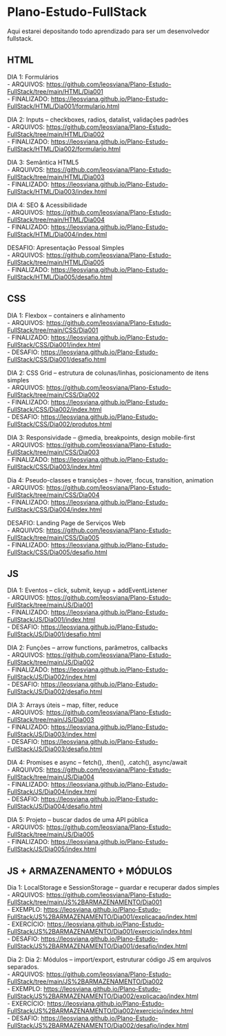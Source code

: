 # Plano-Estudo-FullStack
Aqui estarei depositando todo aprendizado para ser um desenvolvedor fullstack.

## HTML
  DIA 1: Formulários  
    - ARQUIVOS: https://github.com/leosviana/Plano-Estudo-FullStack/tree/main/HTML/Dia001  
    - FINALIZADO: https://leosviana.github.io/Plano-Estudo-FullStack/HTML/Dia001/formulario.html

  DIA 2: Inputs – checkboxes, radios, datalist, validações padrões  
    - ARQUIVOS: https://github.com/leosviana/Plano-Estudo-FullStack/tree/main/HTML/Dia002  
    - FINALIZADO: https://leosviana.github.io/Plano-Estudo-FullStack/HTML/Dia002/formulario.html

  DIA 3: Semântica HTML5  
    - ARQUIVOS: https://github.com/leosviana/Plano-Estudo-FullStack/tree/main/HTML/Dia003  
    - FINALIZADO: https://leosviana.github.io/Plano-Estudo-FullStack/HTML/Dia003/index.html  

  DIA 4: SEO & Acessibilidade  
    - ARQUIVOS: https://github.com/leosviana/Plano-Estudo-FullStack/tree/main/HTML/Dia004  
    - FINALIZADO: https://leosviana.github.io/Plano-Estudo-FullStack/HTML/Dia004/index.html

  DESAFIO: Apresentação Pessoal Simples  
    - ARQUIVOS: https://github.com/leosviana/Plano-Estudo-FullStack/tree/main/HTML/Dia005  
    - FINALIZADO: https://leosviana.github.io/Plano-Estudo-FullStack/HTML/Dia005/desafio.html

## CSS
  DIA 1: Flexbox – containers e alinhamento  
    - ARQUIVOS: https://github.com/leosviana/Plano-Estudo-FullStack/tree/main/CSS/Dia001  
    - FINALIZADO: https://leosviana.github.io/Plano-Estudo-FullStack/CSS/Dia001/index.html  
    - DESAFIO: https://leosviana.github.io/Plano-Estudo-FullStack/CSS/Dia001/desafio.html

  DIA 2: CSS Grid – estrutura de colunas/linhas, posicionamento de itens simples  
    - ARQUIVOS: https://github.com/leosviana/Plano-Estudo-FullStack/tree/main/CSS/Dia002  
    - FINALIZADO: https://leosviana.github.io/Plano-Estudo-FullStack/CSS/Dia002/index.html  
    - DESAFIO: https://leosviana.github.io/Plano-Estudo-FullStack/CSS/Dia002/produtos.html

  DIA 3: Responsividade – @media, breakpoints, design mobile-first  
    - ARQUIVOS: https://github.com/leosviana/Plano-Estudo-FullStack/tree/main/CSS/Dia003  
    - FINALIZADO: https://leosviana.github.io/Plano-Estudo-FullStack/CSS/Dia003/index.html
  
  Dia 4: Pseudo-classes e transições – :hover, :focus, transition, animation  
    - ARQUIVOS: https://github.com/leosviana/Plano-Estudo-FullStack/tree/main/CSS/Dia004  
    - FINALIZADO: https://leosviana.github.io/Plano-Estudo-FullStack/CSS/Dia004/index.html

  DESAFIO: Landing Page de Serviços Web  
    - ARQUIVOS: https://github.com/leosviana/Plano-Estudo-FullStack/tree/main/CSS/Dia005  
    - FINALIZADO: https://leosviana.github.io/Plano-Estudo-FullStack/CSS/Dia005/desafio.html  

## JS
  DIA 1: Eventos – click, submit, keyup + addEventListener  
    - ARQUIVOS: https://github.com/leosviana/Plano-Estudo-FullStack/tree/main/JS/Dia001  
    - FINALIZADO: https://leosviana.github.io/Plano-Estudo-FullStack/JS/Dia001/index.html  
    - DESAFIO: https://leosviana.github.io/Plano-Estudo-FullStack/JS/Dia001/desafio.html  

  DIA 2: Funções – arrow functions, parâmetros, callbacks  
    - ARQUIVOS: https://github.com/leosviana/Plano-Estudo-FullStack/tree/main/JS/Dia002  
    - FINALIZADO: https://leosviana.github.io/Plano-Estudo-FullStack/JS/Dia002/index.html  
    - DESAFIO: https://leosviana.github.io/Plano-Estudo-FullStack/JS/Dia002/desafio.html  
  
  DIA 3: Arrays úteis – map, filter, reduce  
    - ARQUIVOS: https://github.com/leosviana/Plano-Estudo-FullStack/tree/main/JS/Dia003  
    - FINALIZADO: https://leosviana.github.io/Plano-Estudo-FullStack/JS/Dia003/index.html  
    - DESAFIO: https://leosviana.github.io/Plano-Estudo-FullStack/JS/Dia003/desafio.html  

  DIA 4: Promises e async – fetch(), .then(), .catch(), async/await  
    - ARQUIVOS: https://github.com/leosviana/Plano-Estudo-FullStack/tree/main/JS/Dia004  
    - FINALIZADO: https://leosviana.github.io/Plano-Estudo-FullStack/JS/Dia004/index.html  
    - DESAFIO: https://leosviana.github.io/Plano-Estudo-FullStack/JS/Dia004/desafio.html  

  DIA 5: Projeto – buscar dados de uma API pública  
    - ARQUIVOS: https://github.com/leosviana/Plano-Estudo-FullStack/tree/main/JS/Dia005  
    - FINALIZADO: https://leosviana.github.io/Plano-Estudo-FullStack/JS/Dia005/index.html  

## JS + ARMAZENAMENTO + MÓDULOS
  Dia 1: LocalStorage e SessionStorage – guardar e recuperar dados simples  
    - ARQUIVOS: https://github.com/leosviana/Plano-Estudo-FullStack/tree/main/JS%2BARMAZENAMENTO/Dia001  
    - EXEMPLO: https://leosviana.github.io/Plano-Estudo-FullStack/JS%2BARMAZENAMENTO/Dia001/explicacao/index.html  
    - EXERCÍCIO: https://leosviana.github.io/Plano-Estudo-FullStack/JS%2BARMAZENAMENTO/Dia001/exercicio/index.html  
    - DESAFIO: https://leosviana.github.io/Plano-Estudo-FullStack/JS%2BARMAZENAMENTO/Dia001/desafio/index.html  

  Dia 2: Dia 2: Módulos – import/export, estruturar código JS em arquivos separados.  
    - ARQUIVOS: https://github.com/leosviana/Plano-Estudo-FullStack/tree/main/JS%2BARMAZENAMENTO/Dia002  
    - EXEMPLO: https://leosviana.github.io/Plano-Estudo-FullStack/JS%2BARMAZENAMENTO/Dia002/explicacao/index.html  
    - EXERCÍCIO: https://leosviana.github.io/Plano-Estudo-FullStack/JS%2BARMAZENAMENTO/Dia002/exercicio/index.html  
    - DESAFIO: https://leosviana.github.io/Plano-Estudo-FullStack/JS%2BARMAZENAMENTO/Dia002/desafio/index.html  